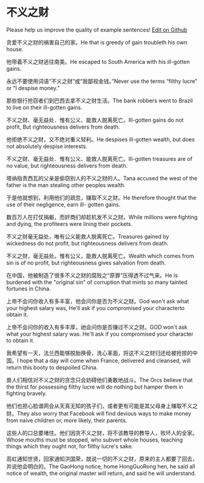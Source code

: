 # 不义之财

Please help us improve the quality of example sentences! [Edit on Github](https://github.com/jiyushe/jiyu-example-sentence-source/blob/main/chinese/buyizhicai.md)

<p><span class="chinese">贪爱不义之财的祸害自己的家。</span><span class="english">He that is greedy of gain troubleth his own house.</span></p>

<p><span class="chinese">他带着不义之财逃往南美。</span><span class="english">He escaped to South America with his ill-gotten gains.</span></p>

<p><span class="chinese">永远不要使用词语“不义之财”或“我鄙视金钱。”</span><span class="english">Never use the terms “filthy lucre” or “I despise money.”</span></p>

<p><span class="chinese">那些银行抢窃者们到巴西去拿不义之财生活。</span><span class="english">The bank robbers went to Brazil to live on their ill-gotten gains.</span></p>

<p><span class="chinese">不义之财、毫无益处．惟有公义、能救人脱离死亡。</span><span class="english">Ill-gotten gains do not profit, But righteousness delivers from death.</span></p>

<p><span class="chinese">他拒绝不义之财，又不绝对重义轻利。</span><span class="english">He despises ill-gotten wealth, but does not absolutely despise interests.</span></p>

<p><span class="chinese">不义之财、毫无益处．惟有公义、能救人脱离死亡。</span><span class="english">Ill-gotten treasures are of no value, but righteousness delivers from death.</span></p>

<p><span class="chinese">塔纳指责西瓦的父亲是偷窃别人的不义之财的人。</span><span class="english">Tana accused the west of the father is the man stealing other peoples wealth.</span></p>

<p><span class="chinese">于是他就想到，利用他们的疏忽，赚取不义之财。</span><span class="english">He therefore thought that the use of their negligence, earn ill- gotten gains.</span></p>

<p><span class="chinese">数百万人在打仗捐躯，而奸商们却趁机发不义之财。</span><span class="english">While millions were fighting and dying, the profiteers were lining their pockets.</span></p>

<p><span class="chinese">不义之财毫无益处，唯有公义能救人脱离死亡。</span><span class="english">Treasures gained by wickedness do not profit, but righteousness delivers from death.</span></p>

<p><span class="chinese">不义之财，毫无益处。惟有公义，能救人脱离死亡。</span><span class="english">Wealth which comes from sin is of no profit, but righteousness gives salvation from death.</span></p>

<p><span class="chinese">在中国，他被制造了很多不义之财的腐败之“原罪”压得透不过气来。</span><span class="english">He is burdened with the "original sin" of corruption that mints so many tainted fortunes in China.</span></p>

<p><span class="chinese">上帝不会问你收入有多丰富，他会问你是否为不义之财。</span><span class="english">God won't ask what your highest salary was, He'll ask if you compromised your characterto obtain it.</span></p>

<p><span class="chinese">上帝不会问你的收入有多丰厚，祂会问你是否赚过不义之财。</span><span class="english">GOD won't ask what your highest salary was. He'll ask if you compromised your character to obtain it.</span></p>

<p><span class="chinese">我希望有一天，法兰西能够脱胎换骨，洗心革面，将这不义之财归还给被抢掠的中国。</span><span class="english">I hope that a day will come when France, delivered and cleansed, will return this booty to despoiled China.</span></p>

<p><span class="chinese">兽人们相信对不义之财的贪念只会妨碍他们勇敢地战斗。</span><span class="english">The Orcs believe that the thirst for possessing filthy lucre will do nothing but hamper them in fighting bravely.</span></p>

<p><span class="chinese">他们也担心脸谱网会从天真无知的孩子们，或者更有可能是其父母身上赚取不义之财。</span><span class="english">They also worry that Facebook will find devious ways to make money from naive children or, more likely, their parents.</span></p>

<p><span class="chinese">这些人的口总要堵住。他们因贪不义之财，将不该教导的教导人，败坏人的全家。</span><span class="english">Whose mouths must be stopped, who subvert whole houses, teaching things which they ought not, for filthy lucre's sake.</span></p>

<p><span class="chinese">高虹通知世贤，回家通知洪国荣，就说一切的不义之财，原来的主人都要了回去，并说他会明白的。</span><span class="english">The GaoHong notice, home HongGuoRong hen, he said all notice of wealth, the original master will return, and said he will understand.</span></p>

